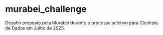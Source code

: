 # murabei_challenge
Desafio proposto pela Murabei durante o processo seletivo para Cientista de Dados em Julho de 2025.